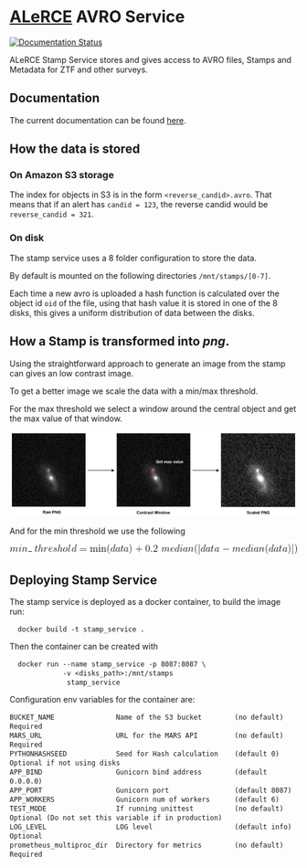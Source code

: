 # [ALeRCE](http://alerce.science) AVRO Service
[![Documentation Status](https://readthedocs.org/projects/alerceapi/badge/?version=latest)](https://alerceapi.readthedocs.io/en/latest/avro.html?badge=latest)

ALeRCE Stamp Service stores and gives access to AVRO files, Stamps and Metadata for ZTF and other surveys.


## Documentation
The current documentation can be found [here](https://alerceapi.readthedocs.io/en/latest/avro.html).

## How the data is stored

### On Amazon S3 storage

The index for objects in S3 is in the form `<reverse_candid>.avro`. That means that if an alert has `candid = 123`, the reverse candid would be `reverse_candid = 321`.

### On disk

The stamp service uses a 8 folder configuration to store the data.

By default is mounted on the following directories `/mnt/stamps/[0-7]`.

Each time a new avro is uploaded a hash function is calculated over the object id `oid` of the file, using that hash value it is stored in one of the 8 disks, this gives a uniform distribution of data between the disks.

## How a Stamp is transformed into *png*.

Using the straightforward approach to generate an image from the stamp can gives an low contrast image.


To get a better image we scale the data with a min/max threshold.

For the max threshold we select a window around the central object and get the max value of that window.


![transform process](doc/transform.png)

And for the min threshold we use the following

<p align="center">
  <img src="doc/min.jpg">
</p>

## Deploying Stamp Service


The stamp service is deployed as a docker container, to build the image run:
```
  docker build -t stamp_service .
```

Then the container can be created with
```
  docker run --name stamp_service -p 8087:8087 \
             -v <disks_path>:/mnt/stamps
              stamp_service
```

Configuration env variables for the container are:

```
BUCKET_NAME               Name of the S3 bucket        (no default)         Required
MARS_URL                  URL for the MARS API         (no default)         Required
PYTHONHASHSEED            Seed for Hash calculation    (default 0)          Optional if not using disks
APP_BIND                  Gunicorn bind address        (default 0.0.0.0)
APP_PORT                  Gunicorn port                (default 8087)
APP_WORKERS               Gunicorn num of workers      (default 6)
TEST_MODE                 If running unittest          (no default)         Optional (Do not set this variable if in production)
LOG_LEVEL                 LOG level                    (default info)       Optional
prometheus_multiproc_dir  Directory for metrics        (no default)         Required
```
